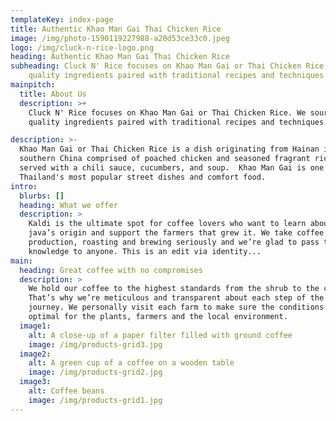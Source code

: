 ```yaml
---
templateKey: index-page
title: Authentic Khao Man Gai Thai Chicken Rice
image: /img/photo-1590119227988-a20d53ce33c0.jpeg
logo: /img/cluck-n-rice-logo.png
heading: Authentic Khao Man Gai Thai Chicken Rice
subheading: Cluck N' Rice focuses on Khao Man Gai or Thai Chicken Rice. We source
    quality ingredients paired with traditional recipes and techniques.
mainpitch:
  title: About Us
  description: >+
    Cluck N' Rice focuses on Khao Man Gai or Thai Chicken Rice. We source
    quality ingredients paired with traditional recipes and techniques.

description: >-
  Khao Man Gai or Thai Chicken Rice is a dish originating from Hainan in
  southern China comprised of poached chicken and seasoned fragrant rice usually
  served with a chili sauce, cucumbers, and soup.  Khao Man Gai is one of
  Thailand's most popular street dishes and comfort food.
intro:
  blurbs: []
  heading: What we offer
  description: >
    Kaldi is the ultimate spot for coffee lovers who want to learn about their
    java’s origin and support the farmers that grew it. We take coffee
    production, roasting and brewing seriously and we’re glad to pass that
    knowledge to anyone. This is an edit via identity...
main:
  heading: Great coffee with no compromises
  description: >
    We hold our coffee to the highest standards from the shrub to the cup.
    That’s why we’re meticulous and transparent about each step of the coffee’s
    journey. We personally visit each farm to make sure the conditions are
    optimal for the plants, farmers and the local environment.
  image1:
    alt: A close-up of a paper filter filled with ground coffee
    image: /img/products-grid3.jpg
  image2:
    alt: A green cup of a coffee on a wooden table
    image: /img/products-grid2.jpg
  image3:
    alt: Coffee beans
    image: /img/products-grid1.jpg
---
```


